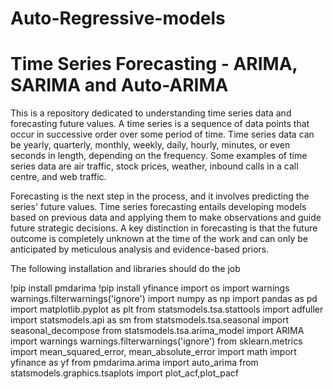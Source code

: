# Auto-Regressive-models
#  Time Series Forecasting - ARIMA, SARIMA and Auto-ARIMA


This is a repository dedicated to understanding time series data and forecasting future values. A time series is a sequence of data points that occur in successive order over some period of time. Time series data can be yearly, quarterly, monthly, weekly, daily, hourly, minutes, or even seconds in length, depending on the frequency. Some examples of time series data are air traffic, stock prices, weather, inbound calls in a call centre, and web traffic.

Forecasting is the next step in the process, and it involves predicting the series' future values. Time series forecasting entails developing models based on previous data and applying them to make observations and guide future strategic decisions. A key distinction in forecasting is that the future outcome is completely unknown at the time of the work and can only be anticipated by meticulous analysis and evidence-based priors.


The following installation and libraries should do the job

!pip install pmdarima
!pip install yfinance
import os
import warnings
warnings.filterwarnings('ignore')
import numpy as np
import pandas as pd
import matplotlib.pyplot as plt
from statsmodels.tsa.stattools import adfuller
import statsmodels.api as sm
from statsmodels.tsa.seasonal import seasonal_decompose
from statsmodels.tsa.arima_model import ARIMA
import warnings
warnings.filterwarnings('ignore')
from sklearn.metrics import mean_squared_error, mean_absolute_error
import math
import yfinance as yf
from pmdarima.arima import auto_arima
from statsmodels.graphics.tsaplots import plot_acf,plot_pacf
